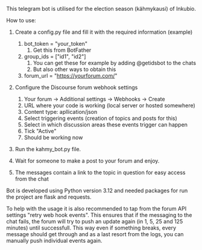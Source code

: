 This telegram bot is utilised for the election season (kähmykausi) of Inkubio.

How to use:

1. Create a config.py file and fill it with the required information (example)
   1. bot_token = "your_token" 
      1. Get this from BotFather
   2. group_ids = ["id1", "id2"]
      1. You can get these for example by adding @getidsbot to the chats
      2. But also other ways to obtain this
   3. forum_url = "https://yourforum.com/"


2. Configure the Discourse forum webhook settings
   1. Your forum -> Additional settings -> Webhooks -> Create
   2. URL where your code is working (local server or hosted somewhere)
   3. Content type: apllication/json
   4. Select triggering events (creation of topics and posts for this)
   5. Select in which discussion areas these events trigger can happen
   6. Tick "Active"
   7. Should be working now


3. Run the kahmy_bot.py file.
4. Wait for someone to make a post to your forum and enjoy.
5. The messages contain a link to the topic in question for easy access from the chat

Bot is developed using Python version 3.12 and needed packages for run the project are flask and requests.

To help with the usage it is also recommended to tap from the forum API settings "retry web hook events". This ensures that if the messaging to the chat fails, the forum will try to push an update again (in 1, 5, 25 and 125 minutes) until successfull.
This way even if something breaks, every message should get through and as a last resort from the logs, you can manually push individual events again.